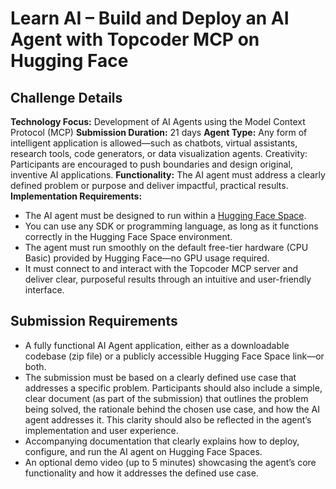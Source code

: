 # Learn AI – Build and Deploy an AI Agent with Topcoder MCP on Hugging Face

## Challenge Details

**Technology Focus:** Development of AI Agents using the Model Context Protocol (MCP)
**Submission Duration:** 21 days
**Agent Type:** Any form of intelligent application is allowed—such as chatbots, virtual assistants, research tools, code generators, or data visualization agents.
Creativity: Participants are encouraged to push boundaries and design original, inventive AI applications.
**Functionality:** The AI agent must address a clearly defined problem or purpose and deliver impactful, practical results.
**Implementation Requirements:**

- The AI agent must be designed to run within a [Hugging Face Space](https://huggingface.co/docs/hub/spaces-overview).
- You can use any SDK or programming language, as long as it functions correctly in the Hugging Face Space environment.
- The agent must run smoothly on the default free-tier hardware (CPU Basic) provided by Hugging Face—no GPU usage required.
- It must connect to and interact with the Topcoder MCP server and deliver clear, purposeful results through an intuitive and user-friendly interface.

## Submission Requirements

- A fully functional AI Agent application, either as a downloadable codebase (zip file) or a publicly accessible Hugging Face Space link—or both.
- The submission must be based on a clearly defined use case that addresses a specific problem. Participants should also include a simple, clear document (as part of the submission) that outlines the problem being solved, the rationale behind the chosen use case, and how the AI agent addresses it. This clarity should also be reflected in the agent’s implementation and user experience.
- Accompanying documentation that clearly explains how to deploy, configure, and run the AI agent on Hugging Face Spaces.
- An optional demo video (up to 5 minutes) showcasing the agent’s core functionality and how it addresses the defined use case.
